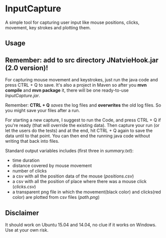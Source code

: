 InputCapture
============

A simple tool for capturing user input like mouse positions, clicks, movement, key strokes and plotting them.

## Usage

## Remember: add to src directory JNatvieHook.jar (2.0 version)!

For capturing mouse movement and keystrokes, just run the java code and press CTRL + Q to save.
It's also a project in Maven so after you **mvn compile** and **mvn package** it, there will be one ready-to-use *InputCapture.jar*.

Remember: **CTRL + Q** _saves_ the log files and **overwrites** the old log files. So you might save your files after a run.

For starting a new capture, I suggest to run the Code, and press CTRL + Q if you're ready (that will override the existing data). Then capture your run (or let the users do the tests) and at the end, hit CTRL + Q again to save the data until to that point. You can then end the running java code without writing that back into files.

Standard output variables includes (first three in *summary.txt*):

* time duration
* distance covered by mouse movement
* number of clicks
* a csv with all the position data of the mouse (*positions.csv*)
* a csv with all the position of place where there was a mouse click (*clicks.csv*)
* a transparent png file in which the movement(black color) and clicks(red color) are plotted from csv files (*path.png*) 

## Disclaimer
It should work on Ubuntu 15.04 and 14.04, no clue if it works on Windows. Use at your own risk.
